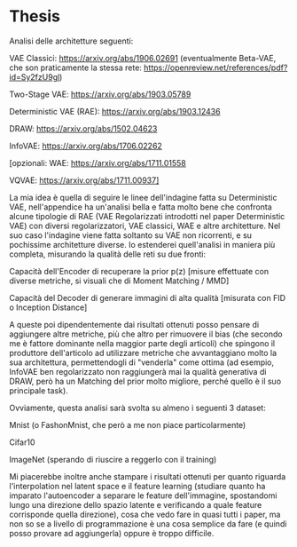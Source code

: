 # Thesis

Analisi delle architetture seguenti:

  VAE Classici: https://arxiv.org/abs/1906.02691 (eventualmente Beta-VAE, che son praticamente la stessa rete: https://openreview.net/references/pdf?id=Sy2fzU9gl)
  
  Two-Stage VAE: https://arxiv.org/abs/1903.05789
  
  Deterministic VAE (RAE): https://arxiv.org/abs/1903.12436
  
  DRAW: https://arxiv.org/abs/1502.04623
  
  InfoVAE: https://arxiv.org/abs/1706.02262
  
  [opzionali: 
  WAE: https://arxiv.org/abs/1711.01558
  
  VQVAE: https://arxiv.org/abs/1711.00937]
  
La mia idea è quella di seguire le linee dell'indagine fatta su Deterministic VAE, nell'appendice ha un'analisi bella e fatta molto bene che confronta alcune tipologie di RAE (VAE Regolarizzati introdotti nel paper Deterministic VAE) con diversi regolarizzatori, VAE classici, WAE e altre architetture. 
Nel suo caso l'indagine viene fatta soltanto su VAE non ricorrenti, e su pochissime architetture diverse. Io estenderei quell'analisi in maniera più completa, misurando la qualità delle reti su due fronti:

  Capacità dell'Encoder di recuperare la prior p(z) [misure effettuate con diverse metriche, si visuali che di Moment Matching / MMD]
  
  Capacità del Decoder di generare immagini di alta qualità [misurata con FID o Inception Distance]

A queste poi dipendentemente dai risultati ottenuti posso pensare di aggiungere altre metriche, più che altro per rimuovere il bias (che secondo me è fattore dominante nella maggior parte degli articoli) che spingono il produttore dell'articolo ad utilizzare metriche che avvantaggiano molto la sua architettura, permettendogli di "venderla" come ottima (ad esempio, InfoVAE ben regolarizzato non raggiungerà mai la qualità generativa di DRAW, però ha un Matching del prior molto migliore, perché quello è il suo principale task).

Ovviamente, questa analisi sarà svolta su almeno i seguenti 3 dataset:

  Mnist (o FashonMnist, che però a me non piace particolarmente)
  
  Cifar10
  
  ImageNet (sperando di riuscire a reggerlo con il training)

Mi piacerebbe inoltre anche stampare i risultati ottenuti per quanto riguarda l'interpolation nel latent space e il feature learning (studiare quanto ha imparato l'autoencoder a separare le feature dell'immagine, spostandomi lungo una direzione dello spazio latente e verificando a quale feature corrisponde quella direzione), cosa che vedo fare in quasi tutti i paper, ma non so se a livello di programmazione è una cosa semplice da fare (e quindi posso provare ad aggiungerla) oppure è troppo difficile.
